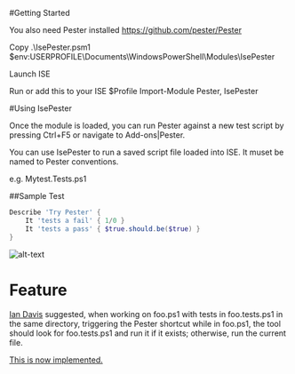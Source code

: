 #Getting Started

You also need Pester installed https://github.com/pester/Pester

Copy .\IsePester.psm1 $env:USERPROFILE\Documents\WindowsPowerShell\Modules\IsePester

Launch ISE

Run or add this to your ISE $Profile
Import-Module Pester, IsePester

#Using IsePester

Once the module is loaded, you can run Pester against a new test script by pressing Ctrl+F5 or navigate to Add-ons|Pester.

You can use IsePester to run a saved script file loaded into ISE. It muset be named to Pester conventions.

e.g. Mytest.Tests.ps1

##Sample Test

```powershell
Describe 'Try Pester' {
    It 'tests a fail' { 1/0 }
    It 'tests a pass' { $true.should.be($true) }
}
```

![alt-text](https://raw.github.com/dfinke/IsePester/master/RunningPesterInISE.png "ISE and Pester" )

Feature
===
[Ian Davis](https://github.com/dfinke/IsePester/issues/2) suggested, when working on foo.ps1 with tests in foo.tests.ps1 in the same directory, triggering the Pester shortcut while in foo.ps1, the tool should look for foo.tests.ps1 and run it if it exists; otherwise, run the current file.

[This is now implemented.](https://github.com/dfinke/IsePester/blob/e351376aa59f95f7d3ababa21859a49d57a42e2a/IsePester.psm1)